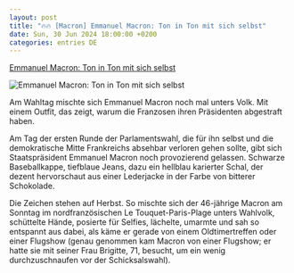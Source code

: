 ```yaml
---
layout: post
title: "🔥🔥 [Macron] Emmanuel Macron: Ton in Ton mit sich selbst"
date: Sun, 30 Jun 2024 18:00:00 +0200
categories: entries DE
---
```

[Emmanuel Macron: Ton in Ton mit sich selbst](https://www.zeit.de/kultur/2024-07/emmanuel-macron-lederjacke-outfit-wahl-bildbetrachtung)

![Emmanuel Macron: Ton in Ton mit sich selbst](https://img.zeit.de/kultur/2024-07/emmanuel-macron-lederjacke-outfit-wahl-bild/wide__1300x731)

Am Wahltag mischte sich Emmanuel Macron noch mal unters Volk. Mit einem Outfit, das zeigt, warum die Franzosen ihren Präsidenten abgestraft haben.

Am Tag der ersten Runde der Parlamentswahl, die für ihn selbst und die demokratische Mitte Frankreichs absehbar verloren gehen sollte, gibt sich Staatspräsident Emmanuel Macron noch provozierend gelassen. Schwarze Baseballkappe, tiefblaue Jeans, dazu ein hellblau karierter Schal, der dezent hervorschaut aus einer Lederjacke in der Farbe von bitterer Schokolade.

Die Zeichen stehen auf Herbst. So mischte sich der 46-jährige Macron am Sonntag im nordfranzösischen Le Touquet-Paris-Plage unters Wahlvolk, schüttelte Hände, posierte für Selfies, lächelte, umarmte und sah so entspannt aus dabei, als käme er gerade von einem Oldtimertreffen oder einer Flugshow (genau genommen kam Macron von einer Flugshow; er hatte sie mit seiner Frau Brigitte, 71, besucht, um ein wenig durchzuschnaufen vor der Schicksalswahl).

